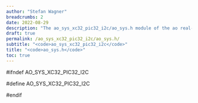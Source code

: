 ```yaml
---
author: "Stefan Wagner"
breadcrumbs: 2
date: 2022-08-29
description: "The ao_sys_xc32_pic32_i2c/ao_sys.h module of the ao real-time operating system."
draft: true
permalink: /ao_sys_xc32_pic32_i2c/ao_sys.h/ 
subtitle: "<code>ao_sys_xc32_pic32_i2c</code>"
title: "<code>ao_sys.h</code>"
toc: true
---
```


#ifndef AO_SYS_XC32_PIC32_I2C

#define AO_SYS_XC32_PIC32_I2C

#endif

